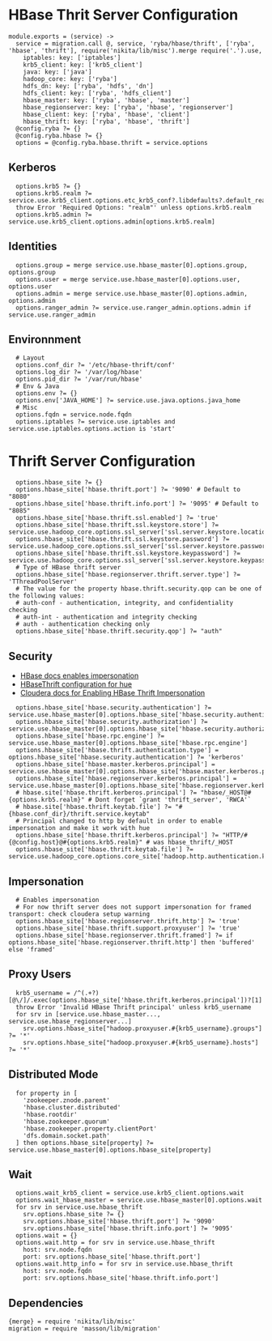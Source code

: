 
# HBase Thrit Server Configuration

    module.exports = (service) ->
      service = migration.call @, service, 'ryba/hbase/thrift', ['ryba', 'hbase', 'thrift'], require('nikita/lib/misc').merge require('.').use,
        iptables: key: ['iptables']
        krb5_client: key: ['krb5_client']
        java: key: ['java']
        hadoop_core: key: ['ryba']
        hdfs_dn: key: ['ryba', 'hdfs', 'dn']
        hdfs_client: key: ['ryba', 'hdfs_client']
        hbase_master: key: ['ryba', 'hbase', 'master']
        hbase_regionserver: key: ['ryba', 'hbase', 'regionserver']
        hbase_client: key: ['ryba', 'hbase', 'client']
        hbase_thrift: key: ['ryba', 'hbase', 'thrift']
      @config.ryba ?= {}
      @config.ryba.hbase ?= {}
      options = @config.ryba.hbase.thrift = service.options

## Kerberos

      options.krb5 ?= {}
      options.krb5.realm ?= service.use.krb5_client.options.etc_krb5_conf?.libdefaults?.default_realm
      throw Error 'Required Options: "realm"' unless options.krb5.realm
      options.krb5.admin ?= service.use.krb5_client.options.admin[options.krb5.realm]

## Identities

      options.group = merge service.use.hbase_master[0].options.group, options.group
      options.user = merge service.use.hbase_master[0].options.user, options.user
      options.admin = merge service.use.hbase_master[0].options.admin, options.admin
      options.ranger_admin ?= service.use.ranger_admin.options.admin if service.use.ranger_admin

## Environnment

      # Layout
      options.conf_dir ?= '/etc/hbase-thrift/conf'
      options.log_dir ?= '/var/log/hbase'
      options.pid_dir ?= '/var/run/hbase'
      # Env & Java
      options.env ?= {}
      options.env['JAVA_HOME'] ?= service.use.java.options.java_home
      # Misc
      options.fqdn = service.node.fqdn
      options.iptables ?= service.use.iptables and service.use.iptables.options.action is 'start'

# Thrift Server Configuration  

      options.hbase_site ?= {}
      options.hbase_site['hbase.thrift.port'] ?= '9090' # Default to "8080"
      options.hbase_site['hbase.thrift.info.port'] ?= '9095' # Default to "8085"
      options.hbase_site['hbase.thrift.ssl.enabled'] ?= 'true'
      options.hbase_site['hbase.thrift.ssl.keystore.store'] ?= service.use.hadoop_core.options.ssl_server['ssl.server.keystore.location']
      options.hbase_site['hbase.thrift.ssl.keystore.password'] ?= service.use.hadoop_core.options.ssl_server['ssl.server.keystore.password']
      options.hbase_site['hbase.thrift.ssl.keystore.keypassword'] ?= service.use.hadoop_core.options.ssl_server['ssl.server.keystore.keypassword']
      # Type of HBase thrift server
      options.hbase_site['hbase.regionserver.thrift.server.type'] ?= 'TThreadPoolServer'
      # The value for the property hbase.thrift.security.qop can be one of the following values:
      # auth-conf - authentication, integrity, and confidentiality checking
      # auth-int - authentication and integrity checking
      # auth - authentication checking only
      options.hbase_site['hbase.thrift.security.qop'] ?= "auth"

## Security

*   [HBase docs enables impersonation][hbase-impersonation-mode]
*   [HBaseThrift configuration for hue][hue-thrift-impersonation]
*   [Cloudera docs for Enabling HBase Thrift Impersonation][hbase-configuration-cloudera]


[hue-thrift-impersonation]:http://gethue.com/hbase-browsing-with-doas-impersonation-and-kerberos/
[hbase-impersonation-mode]: http://hbase.apache.org/book.html#security.gateway.thrift
[hbase-configuration-cloudera]:(http://www.cloudera.com/content/www/en-us/documentation/enterprise/latest/topics/cdh_sg_hbase_authentication.html/)

      options.hbase_site['hbase.security.authentication'] ?= service.use.hbase_master[0].options.hbase_site['hbase.security.authentication']
      options.hbase_site['hbase.security.authorization'] ?= service.use.hbase_master[0].options.hbase_site['hbase.security.authorization']
      options.hbase_site['hbase.rpc.engine'] ?= service.use.hbase_master[0].options.hbase_site['hbase.rpc.engine']
      options.hbase_site['hbase.thrift.authentication.type'] = options.hbase_site['hbase.security.authentication'] ?= 'kerberos'
      options.hbase_site['hbase.master.kerberos.principal'] = service.use.hbase_master[0].options.hbase_site['hbase.master.kerberos.principal']
      options.hbase_site['hbase.regionserver.kerberos.principal'] = service.use.hbase_master[0].options.hbase_site['hbase.regionserver.kerberos.principal']
      # hbase.site['hbase.thrift.kerberos.principal'] ?= "hbase/_HOST@#{options.krb5.realm}" # Dont forget `grant 'thrift_server', 'RWCA'`
      # hbase.site['hbase.thrift.keytab.file'] ?= "#{hbase.conf_dir}/thrift.service.keytab"
      # Principal changed to http by default in order to enable impersonation and make it work with hue
      options.hbase_site['hbase.thrift.kerberos.principal'] ?= "HTTP/#{@config.host}@#{options.krb5.realm}" # was hbase_thrift/_HOST
      options.hbase_site['hbase.thrift.keytab.file'] ?= service.use.hadoop_core.options.core_site['hadoop.http.authentication.kerberos.keytab']

## Impersonation

      # Enables impersonation
      # For now thrift server does not support impersonation for framed transport: check cloudera setup warning
      options.hbase_site['hbase.regionserver.thrift.http'] ?= 'true'
      options.hbase_site['hbase.thrift.support.proxyuser'] ?= 'true'
      options.hbase_site['hbase.regionserver.thrift.framed'] ?= if options.hbase_site['hbase.regionserver.thrift.http'] then 'buffered' else 'framed'

## Proxy Users

      krb5_username = /^(.+?)[@\/]/.exec(options.hbase_site['hbase.thrift.kerberos.principal'])?[1]
      throw Error 'Invalid HBase Thrift principal' unless krb5_username
      for srv in [service.use.hbase_master..., service.use.hbase_regionserver...]
        srv.options.hbase_site["hadoop.proxyuser.#{krb5_username}.groups"] ?= '*'
        srv.options.hbase_site["hadoop.proxyuser.#{krb5_username}.hosts"] ?= '*'

## Distributed Mode

      for property in [
        'zookeeper.znode.parent'
        'hbase.cluster.distributed'
        'hbase.rootdir'
        'hbase.zookeeper.quorum'
        'hbase.zookeeper.property.clientPort'
        'dfs.domain.socket.path'
      ] then options.hbase_site[property] ?= service.use.hbase_master[0].options.hbase_site[property]

## Wait

      options.wait_krb5_client = service.use.krb5_client.options.wait
      options.wait_hbase_master = service.use.hbase_master[0].options.wait
      for srv in service.use.hbase_thrift
        srv.options.hbase_site ?= {}
        srv.options.hbase_site['hbase.thrift.port'] ?= '9090'
        srv.options.hbase_site['hbase.thrift.info.port'] ?= '9095'
      options.wait = {}
      options.wait.http = for srv in service.use.hbase_thrift
        host: srv.node.fqdn
        port: srv.options.hbase_site['hbase.thrift.port']
      options.wait.http_info = for srv in service.use.hbase_thrift
        host: srv.node.fqdn
        port: srv.options.hbase_site['hbase.thrift.info.port']

## Dependencies

    {merge} = require 'nikita/lib/misc'
    migration = require 'masson/lib/migration'
